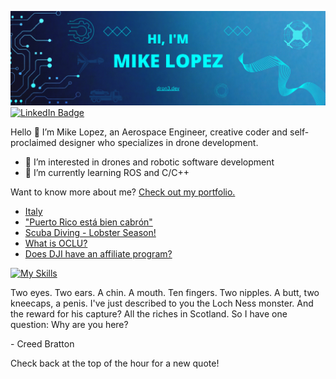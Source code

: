[![Mike's GitHub Banner](./equipment/MikeLopezBanner.png)](https://dron3.dev)
[![LinkedIn Badge](https://img.shields.io/badge/LinkedIn-Profile-informational?style=flat&logo=linkedin&logoColor=white&color=0D76A8)](https://www.linkedin.com/in/mike-lopez/)

Hello 👋
I’m Mike Lopez, an Aerospace Engineer, creative coder and self-proclaimed designer who specializes in drone development. 
- 👀 I’m interested in drones and robotic software development
- 🌱 I’m currently learning ROS and C/C++

Want to know more about me? [Check out my portfolio.](https://dron3.dev/)


<!-- BLOG-POST-LIST:START -->
- [Italy](https://www.mikelopez.io/post/italy)
- [&quot;Puerto Rico está bien cabrón&quot;](https://www.mikelopez.io/post/puerto-rico-est%C3%A1-bien-cabr%C3%B3n)
- [Scuba Diving - Lobster Season!](https://www.mikelopez.io/post/your-title-what-s-your-blog-about)
- [What is OCLU?](https://www.mikelopez.io/post/what-is-oclu)
- [Does DJI have an affiliate program?](https://www.mikelopez.io/post/does-dji-have-an-affiliate-program)
<!-- BLOG-POST-LIST:END --> 

<!-- SKILLS-LIST:START -->

[![My Skills](https://skillicons.dev/icons?i=atom,arduino,autocad,cpp,cmake,github,html,linux,matlab,octave,pr,py,raspberrypi,react,ros,visualstudio)](https://skillicons.dev)

<!-- SKILLS-LIST:END --> 

<p>Two eyes. Two ears. A chin. A mouth. Ten fingers. Two nipples. A butt, two kneecaps, a penis. I've just described to you the Loch Ness monster. And the reward for his capture? All the riches in Scotland. So I have one question: Why are you here?</p>

<p>- Creed Bratton</p>

Check back at the top of the hour for a new quote!